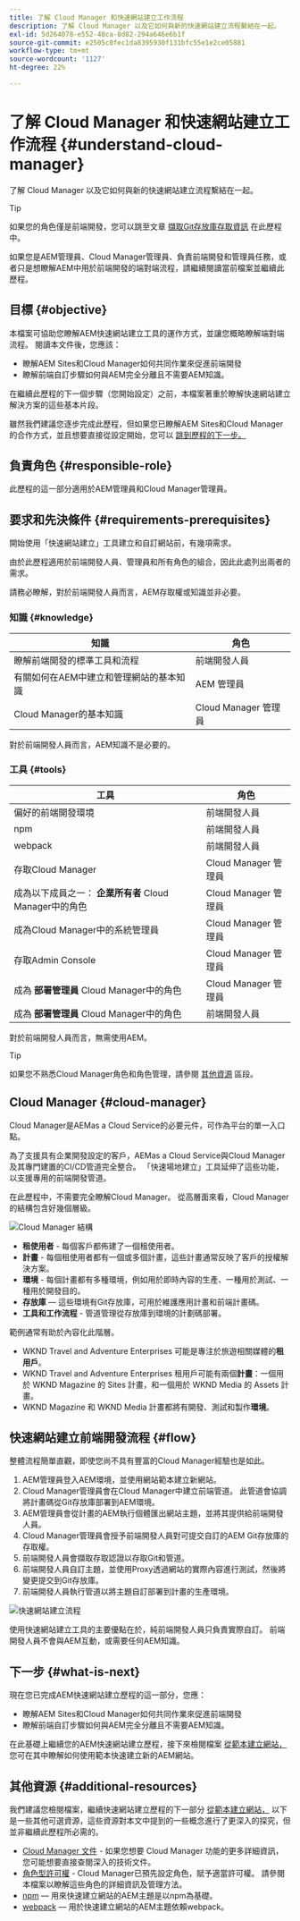 ```yaml
---
title: 了解 Cloud Manager 和快速網站建立工作流程
description: 了解 Cloud Manager 以及它如何與新的快速網站建立流程繫結在一起。
exl-id: 5d264078-e552-48ca-8d82-294a646e6b1f
source-git-commit: e2505c0fec1da8395930f131bfc55e1e2ce05881
workflow-type: tm+mt
source-wordcount: '1127'
ht-degree: 22%

---
```


# 了解 Cloud Manager 和快速網站建立工作流程 {#understand-cloud-manager}

了解 Cloud Manager 以及它如何與新的快速網站建立流程繫結在一起。

>[!TIP]
>
>如果您的角色僅是前端開發，您可以跳至文章 [擷取Git存放庫存取資訊](retrieve-access.md) 在此歷程中。
>
>如果您是AEM管理員、Cloud Manager管理員、負責前端開發和管理員任務，或者只是想瞭解AEM中用於前端開發的端對端流程，請繼續閱讀當前檔案並繼續此歷程。

## 目標 {#objective}

本檔案可協助您瞭解AEM快速網站建立工具的運作方式，並讓您概略瞭解端對端流程。 閱讀本文件後，您應該：

* 瞭解AEM Sites和Cloud Manager如何共同作業來促進前端開發
* 瞭解前端自訂步驟如何與AEM完全分離且不需要AEM知識。

在繼續此歷程的下一個步驟（您開始設定）之前，本檔案著重於瞭解快速網站建立解決方案的這些基本片段。

雖然我們建議您逐步完成此歷程，但如果您已瞭解AEM Sites和Cloud Manager的合作方式，並且想要直接從設定開始，您可以 [跳到歷程的下一步。](create-site.md)

## 負責角色 {#responsible-role}

此歷程的這一部分適用於AEM管理員和Cloud Manager管理員。

## 要求和先決條件 {#requirements-prerequisites}

開始使用「快速網站建立」工具建立和自訂網站前，有幾項需求。

由於此歷程適用於前端開發人員、管理員和所有角色的組合，因此此處列出兩者的需求。

請務必瞭解，對於前端開發人員而言，AEM存取權或知識並非必要。

### 知識 {#knowledge}

| 知識 | 角色 |
|---|---|
| 瞭解前端開發的標準工具和流程 | 前端開發人員 |
| 有關如何在AEM中建立和管理網站的基本知識 | AEM 管理員 |
| Cloud Manager的基本知識 | Cloud Manager 管理員 |

對於前端開發人員而言，AEM知識不是必要的。

### 工具 {#tools}

| 工具 | 角色 |
|---|---|
| 偏好的前端開發環境 | 前端開發人員 |
| npm | 前端開發人員 |
| webpack | 前端開發人員 |
| 存取Cloud Manager | Cloud Manager 管理員 |
| 成為以下成員之一： **企業所有者** Cloud Manager中的角色 | Cloud Manager 管理員 |
| 成為Cloud Manager中的系統管理員 | Cloud Manager 管理員 |
| 存取Admin Console | Cloud Manager 管理員 |
| 成為 **部署管理員** Cloud Manager中的角色 | Cloud Manager 管理員 |
| 成為 **部署管理員** Cloud Manager中的角色 | 前端開發人員 |

對於前端開發人員而言，無需使用AEM。

>[!TIP]
>
>如果您不熟悉Cloud Manager角色和角色管理，請參閱 [其他資源](#additional-resources) 區段。

## Cloud Manager {#cloud-manager}

Cloud Manager是AEMas a Cloud Service的必要元件，可作為平台的單一入口點。

為了支援具有企業開發設定的客戶，AEMas a Cloud Service與Cloud Manager及其專門建置的CI/CD管道完全整合。 「快速場地建立」工具延伸了這些功能，以支援專用的前端開發管道。

在此歷程中，不需要完全瞭解Cloud Manager。 從高層面來看，Cloud Manager的結構包含好幾個層級。

![Cloud Manager 結構](assets/cloud-manager-structure.png)

* **租使用者** - 每個客戶都佈建了一個租使用者。
* **計畫** - 每個租使用者都有一個或多個計畫，這些計畫通常反映了客戶的授權解決方案。
* **環境** - 每個計畫都有多種環境，例如用於即時內容的生產、一種用於測試、一種用於開發目的。
* **存放庫**  — 這些環境有Git存放庫，可用於維護應用計畫和前端計畫碼。
* **工具和工作流程** - 管道管理從存放庫到環境的計劃碼部署。

範例通常有助於內容化此階層。

* WKND Travel and Adventure Enterprises 可能是專注於旅遊相關媒體的&#x200B;**租用戶**。
* WKND Travel and Adventure Enterprises 租用戶可能有兩個&#x200B;**計畫**：一個用於 WKND Magazine 的 Sites 計畫，和一個用於 WKND Media 的 Assets 計畫。
* WKND Magazine 和 WKND Media 計畫都將有開發、測試和製作&#x200B;**環境**。

## 快速網站建立前端開發流程 {#flow}

整體流程簡單直觀，即使您尚不具有豐富的Cloud Manager經驗也是如此。

1. AEM管理員登入AEM環境，並使用網站範本建立新網站。
1. Cloud Manager管理員會在Cloud Manager中建立前端管道。 此管道會協調將計畫碼從Git存放庫部署到AEM環境。
1. AEM管理員會從計畫的AEM執行個體匯出網站主題，並將其提供給前端開發人員。
1. Cloud Manager管理員會授予前端開發人員對可提交自訂的AEM Git存放庫的存取權。
1. 前端開發人員會擷取存取認證以存取Git和管道。
1. 前端開發人員自訂主題，並使用Proxy透過網站的實際內容進行測試，然後將變更提交到Git存放庫。
1. 前端開發人員執行管道以將主題自訂部署到計畫的生產環境。

![快速網站建立流程](assets/qsc-flow.png)

使用快速網站建立工具的主要優點在於，純前端開發人員只負責實際自訂。 前端開發人員不會與AEM互動，或需要任何AEM知識。

## 下一步 {#what-is-next}

現在您已完成AEM快速網站建立歷程的這一部分，您應：

* 瞭解AEM Sites和Cloud Manager如何共同作業來促進前端開發
* 瞭解前端自訂步驟如何與AEM完全分離且不需要AEM知識。

在此基礎上繼續您的AEM快速網站建立歷程，接下來檢閱檔案 [從範本建立網站，](create-site.md) 您可在其中瞭解如何使用範本快速建立新的AEM網站。

## 其他資源 {#additional-resources}

我們建議您檢閱檔案，繼續快速網站建立歷程的下一部分 [從範本建立網站，](create-site.md) 以下是一些其他可選資源，這些資源對本文中提到的一些概念進行了更深入的探究，但並非繼續此歷程所必需的。

* [Cloud Manager 文件](https://experienceleague.adobe.com/docs/experience-manager-cloud-service/onboarding/onboarding-concepts/cloud-manager-introduction.html) - 如果您想要 Cloud Manager 功能的更多詳細資訊，您可能想要直接查閱深入的技術文件。
* [角色型許可權](https://experienceleague.adobe.com/docs/experience-manager-cloud-manager/using/requirements/role-based-permissions.html) - Cloud Manager已預先設定角色，賦予適當許可權。 請參閱本檔案以瞭解這些角色的詳細資訊及管理方法。
* [npm](https://www.npmjs.com)  — 用來快速建立網站的AEM主題是以npm為基礎。
* [webpack](https://webpack.js.org)  — 用於快速建立網站的AEM主題依賴webpack。
